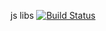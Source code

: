 js libs [![Build Status](https://travis-ci.org/livingbio/jslibs.svg?branch=master)](https://travis-ci.org/livingbio/jslibs)
